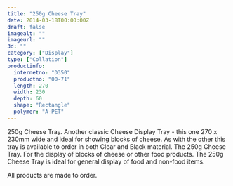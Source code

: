 ```yaml
---
title: "250g Cheese Tray"
date: 2014-03-18T00:00:00Z
draft: false
imagealt: ""
imageurl: ""
3d: ""
category: ["Display"]
type: ["Collation"]
productinfo:
  internetno: "D350"
  productno: "00-71"
  length: 270
  width: 230
  depth: 60
  shape: "Rectangle"
  polymer: "A-PET"
---
```

250g Cheese Tray. Another classic Cheese Display Tray - this one 270 x 230mm wide and ideal for showing blocks of cheese. As with the other this tray is available to order in both Clear and Black material. The 250g Cheese Tray. For the display of blocks of cheese or other food products. The 250g Cheese Tray is ideal for general display of food and non-food items.

All products are made to order.